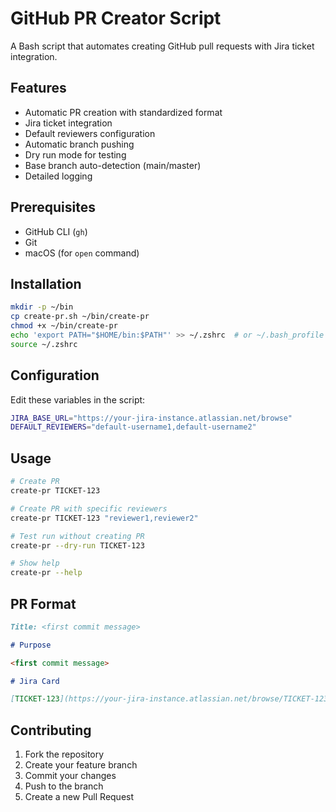 # GitHub PR Creator Script

A Bash script that automates creating GitHub pull requests with Jira ticket integration.

## Features

- Automatic PR creation with standardized format
- Jira ticket integration
- Default reviewers configuration
- Automatic branch pushing
- Dry run mode for testing
- Base branch auto-detection (main/master)
- Detailed logging

## Prerequisites

- GitHub CLI (`gh`)
- Git
- macOS (for `open` command)

## Installation

```bash
mkdir -p ~/bin
cp create-pr.sh ~/bin/create-pr
chmod +x ~/bin/create-pr
echo 'export PATH="$HOME/bin:$PATH"' >> ~/.zshrc  # or ~/.bash_profile for bash
source ~/.zshrc
```

## Configuration

Edit these variables in the script:

```bash
JIRA_BASE_URL="https://your-jira-instance.atlassian.net/browse"
DEFAULT_REVIEWERS="default-username1,default-username2"
```

## Usage

```bash
# Create PR
create-pr TICKET-123

# Create PR with specific reviewers
create-pr TICKET-123 "reviewer1,reviewer2"

# Test run without creating PR
create-pr --dry-run TICKET-123

# Show help
create-pr --help
```

## PR Format

```markdown
Title: <first commit message>

# Purpose

<first commit message>

# Jira Card

[TICKET-123](https://your-jira-instance.atlassian.net/browse/TICKET-123)
```

## Contributing

1. Fork the repository
2. Create your feature branch
3. Commit your changes
4. Push to the branch
5. Create a new Pull Request
